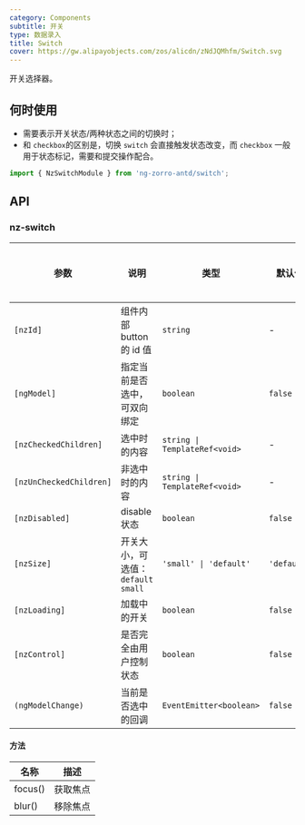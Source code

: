 ```yaml
---
category: Components
subtitle: 开关
type: 数据录入
title: Switch
cover: https://gw.alipayobjects.com/zos/alicdn/zNdJQMhfm/Switch.svg
---
```


开关选择器。

## 何时使用

- 需要表示开关状态/两种状态之间的切换时；
- 和 `checkbox`的区别是，切换 `switch` 会直接触发状态改变，而 `checkbox` 一般用于状态标记，需要和提交操作配合。

```ts
import { NzSwitchModule } from 'ng-zorro-antd/switch';
```

## API

### nz-switch

| 参数 | 说明 | 类型 | 默认值 | 全局配置 |
| --- | --- | --- | --- | --- |
| `[nzId]` | 组件内部 button 的 id 值 | `string` | - |
| `[ngModel]` | 指定当前是否选中，可双向绑定 | `boolean` | `false` |
| `[nzCheckedChildren]` | 选中时的内容 | `string \| TemplateRef<void>` | - |
| `[nzUnCheckedChildren]` | 非选中时的内容 | `string \| TemplateRef<void>` | - |
| `[nzDisabled]` | disable 状态 | `boolean` | `false` |
| `[nzSize]` | 开关大小，可选值：`default` `small` | `'small' \| 'default'` | `'default'` | ✅ |
| `[nzLoading]` | 加载中的开关 | `boolean` | `false` |
| `[nzControl]` | 是否完全由用户控制状态 | `boolean` | `false` |
| `(ngModelChange)` | 当前是否选中的回调 | `EventEmitter<boolean>` | `false` |

#### 方法

| 名称 | 描述 |
| ---- | ----------- |
| focus() | 获取焦点 |
| blur() | 移除焦点 |
